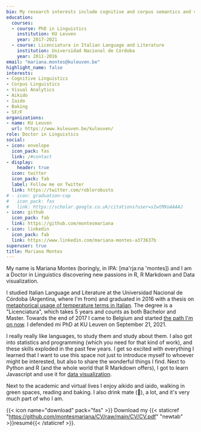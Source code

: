 ```yaml
---
bio: My research interests include cognitive and corpus semantics and visual analytics.
education:
  courses:
  - course: PhD in Linguistics
    institution: KU Leuven
    year: 2017-2021
  - course: Licenciatura in Italian Language and Literature
    institution: Universidad Nacional de Córdoba
    year: 2011-2016
email: "mariana.montes@kuleuven.be"
highlight_name: false
interests:
- Cognitive Linguistics
- Corpus Linguistics
- Visual Analytics
- Aikido
- Iaido
- Baking
- SF/F
organizations:
- name: KU Leuven
  url: https://www.kuleuven.be/kuleuven/
role: Doctor in Linguistics
social:
- icon: envelope
  icon_pack: fas
  link: /#contact
- display:
    header: true
  icon: twitter
  icon_pack: fab
  label: Follow me on Twitter
  link: https://twitter.com/roblerobusto
# - icon: graduation-cap
#   icon_pack: fas
#   link: https://scholar.google.co.uk/citations?user=sIwtMXoAAAAJ
- icon: github
  icon_pack: fab
  link: https://github.com/montesmariana
- icon: linkedin
  icon_pack: fab
  link: https://www.linkedin.com/mariana-montes-a373637b
superuser: true
title: Mariana Montes
---
```


My name is Mariana Montes (boringly, in IPA: [ma'rja:na 'montes]) and I am a Doctor in Linguistics discovering new passions in R, R Markdown and Data visualization.

I studied Italian Language and Literature at the Universidad Nacional de Córdoba (Argentina, where I'm from) and graduated in 2016 with a thesis on [metaphorical usage of temperature terms in Italian](https://rdu.unc.edu.ar/bitstream/handle/11086/14119/Mariana%20Montes.pdf?sequence=1&isAllowed=y). The degree is a "Licenciatura", which takes 5 years and counts as both Bachelor and Master. Towards the end of 2017
I came to Belgium and started [the path I'm on now](https://www.arts.kuleuven.be/ling/qlvl/people/pages/00118974). I defended mi PhD at KU Leuven on September 21, 2021.

I really really like languages, to study them and study about them. I also got into statistics and programming (which you need for that kind of work), and these skills exploded in the past few years. I get so excited with everything I learned that I want to use this space not just to introduce myself to whoever might be interested, but also to share the wonderful things I find. Next to Python and R (and the whole world that R Markdown offers), I got to learn Javascript and use it for [data visualization](https://qlvl.github.io/NephoVis/).

Next to the academic and virtual lives I enjoy aikido and iaido, walking in green spaces, reading and baking. I also drink mate (🧉), a lot, and it's very much part of who I am.

{{< icon name="download" pack="fas" >}} Download my {{< staticref "https://github.com/montesmariana/CV/raw/main/CV/CV.pdf" "newtab" >}}resumé{{< /staticref >}}.
